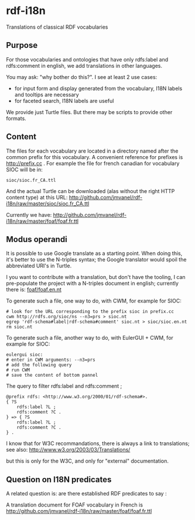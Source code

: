 rdf-i18n
========

Translations of classical RDF vocabularies

## Purpose ##
For those vocabularies and ontologies that have only
rdfs:label and rdfs:comment in english, we add translations in other
languages.

You may ask: "why bother do this?".
I see at least 2 use cases:

- for input form and display generated from the vocabulary, I18N
labels and tooltips are necessary
- for faceted search, I18N labels are useful

We provide just Turtle files.
But there may be scripts to provide other formats.

## Content ##
The files for each vocabulary are located in a directory named after the common prefix for this vocabulary.
A convenient reference for prefixes is http://prefix.cc .
For example the file for french canadian for vocabulary SIOC will be in:

	sioc/sioc.fr_CA.ttl

And the actual Turtle can be downloaded (alas without the right HTTP content type) at this URL:
	http://github.com/jmvanel/rdf-i18n/raw/master/sioc/sioc.fr_CA.ttl

Currently we have:
http://github.com/jmvanel/rdf-i18n/raw/master/foaf/foaf.fr.ttl

## Modus operandi ##
It is possible to use Google translate as a starting point.
When doing this, it's better to use the N-triples syntax; the Google translator would spoil the abbreviated URI's in Turtle.

I you want to contribute with a translation, but don't have the tooling, I can pre-populate the project with a N-triples document in english;
currently there is:
[foaf/foaf.en.nt](foaf/foaf.en.nt)

To generate such a file, one way to do, with CWM, for example for SIOC:

	# look for the URL corresponding to the prefix sioc in prefix.cc
	cwm http://rdfs.org/sioc/ns --n3=prs > sioc.nt
	egrep 'rdf-schema#label|rdf-schema#comment' sioc.nt > sioc/sioc.en.nt
	rm sioc.nt

To generate such a file, another way to do, with EulerGUI + CWM, for example for SIOC:

	eulergui sioc:
	# enter in CWM arguments: --n3=prs
	# add the following query
	# run CWM
	# save the content of bottom pannel

The query to filter rdfs:label and rdfs:comment ;

	@prefix rdfs: <http://www.w3.org/2000/01/rdf-schema#>.
	{ ?S 
		rdfs:label ?L ;
		rdfs:comment ?C .
	} => { ?S 
		rdfs:label ?L ;
		rdfs:comment ?C .
	} .

I know that for W3C recommandations, there is always a link to translations; see also:
http://www.w3.org/2003/03/Translations/ 

but this is only for the W3C, and only for "external" documentation. 

## Question on I18N predicates

A related question is: are there established RDF predicates to say :

A translation document for FOAF vocabulary in French is 
http://github.com/jmvanel/rdf-i18n/raw/master/foaf/foaf.fr.ttl

